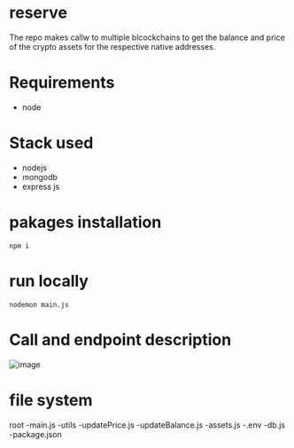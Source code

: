 # reserve
The repo makes callw to multiple blcockchains to get the balance and price of the crypto assets for the respective native addresses. 


# Requirements
- node

# Stack used
- nodejs
- mongodb
- express js

# pakages installation
`npm i`

# run locally
`nodemon main.js`

# Call and endpoint description
![image](https://user-images.githubusercontent.com/67939540/226102440-10bbf9a1-3804-4433-a1e0-85054a117e80.png)

# file system

root
-main.js
-utils
  -updatePrice.js
  -updateBalance.js
-assets.js
-.env
-db.js
-package.json
